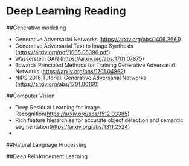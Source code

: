 # Deep Learning Reading

##Generative modelling
* Generative Adversarial Networks (https://arxiv.org/abs/1406.2661)
* Generative Adversarial Text to Image Synthesis (https://arxiv.org/pdf/1605.05396.pdf)
* Wasserstein GAN (https://arxiv.org/abs/1701.07875)
* Towards Principled Methods for Training Generative Adversarial Networks (https://arxiv.org/abs/1701.04862)
* NIPS 2016 Tutorial: Generative Adversarial Networks (https://arxiv.org/abs/1701.00160)


##Computer Vision
* Deep Residual Learning for Image Recognition(https://arxiv.org/abs/1512.03385) 
* Rich feature hierarchies for accurate object detection and semantic segmentation(https://arxiv.org/abs/1311.2524)
* 

##Natural Language Processing




##Deep Reinforcement Learning




